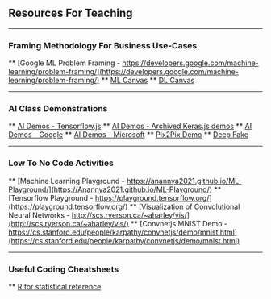 ## Resources For Teaching

---

### Framing Methodology For Business Use-Cases 

** [Google ML Problem Framing - https://developers.google.com/machine-learning/problem-framing/](https://developers.google.com/machine-learning/problem-framing/)
** [ML Canvas](http://www.louisdorard.com/ml-canvas/)
** [DL Canvas](https://medium.com/intuitionmachine/introducing-the-deep-learning-canvas-a2e80a998f11)

---

### AI Class Demonstrations

** [AI Demos - Tensorflow.js](https://www.tensorflow.org/js/demos/)
** [AI Demos - Archived Keras.js demos](https://peterleong.github.io/keras-js/)
** [AI Demos - Google](https://experiments.withgoogle.com/collection/ai)
** [AI Demos - Microsoft](https://aidemos.microsoft.com/)
** [Pix2Pix Demo](https://affinelayer.com/pixsrv/)
** [Deep Fake](https://thispersondoesnotexist.com/)

---

### Low To No Code Activities 

** [Machine Learning Playground - https://anannya2021.github.io/ML-Playground/](https://Anannya2021.github.io/ML-Playground/)
** [Tensorflow Playground - https://playground.tensorflow.org/](https://playground.tensorflow.org/)
** [Visualization of Convolutional Neural Networks - http://scs.ryerson.ca/~aharley/vis/](http://scs.ryerson.ca/~aharley/vis/)
** [Convnetjs MNIST Demo - https://cs.stanford.edu/people/karpathy/convnetjs/demo/mnist.html](https://cs.stanford.edu/people/karpathy/convnetjs/demo/mnist.html)

---
### Useful Coding Cheatsheets

** [R for statistical reference](/images/cheatsheets/R-cheatsheet.png)

